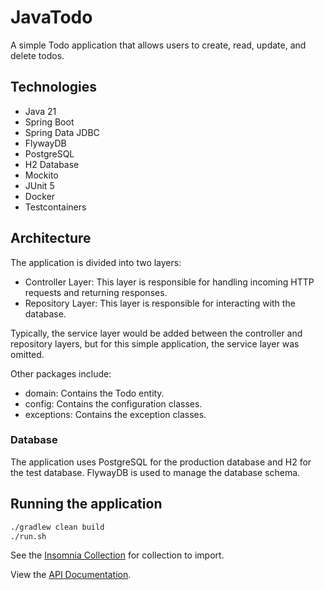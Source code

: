 # JavaTodo

A simple Todo application that allows users to create, read, update, and delete todos.

## Technologies
- Java 21
- Spring Boot
- Spring Data JDBC
- FlywayDB
- PostgreSQL
- H2 Database
- Mockito
- JUnit 5
- Docker
- Testcontainers

## Architecture

The application is divided into two layers:
- Controller Layer: This layer is responsible for handling incoming HTTP requests and returning responses.
- Repository Layer: This layer is responsible for interacting with the database.

Typically, the service layer would be added between the controller and repository layers, but for this simple application, the service layer was omitted.

Other packages include:
- domain: Contains the Todo entity.
- config: Contains the configuration classes.
- exceptions: Contains the exception classes.

### Database
The application uses PostgreSQL for the production database and H2 for the test database. FlywayDB is used to manage the database schema.

## Running the application
```bash
./gradlew clean build
./run.sh
```

See the [Insomnia Collection](./dev/Todos_Insomnia.json) for collection to import.

View the [API Documentation](http://localhost:8099/swagger-ui/index.html).


